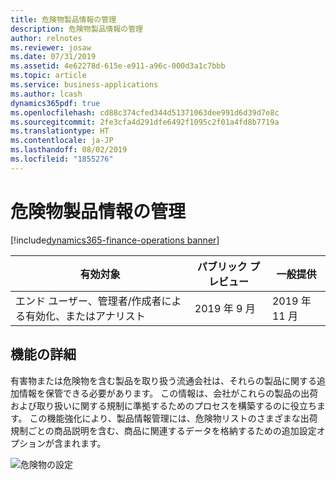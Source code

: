 ```yaml
---
title: 危険物製品情報の管理
description: 危険物製品情報の管理
author: relnotes
ms.reviewer: josaw
ms.date: 07/31/2019
ms.assetid: 4e62278d-615e-e911-a96c-000d3a1c7bbb
ms.topic: article
ms.service: business-applications
ms.author: lcash
dynamics365pdf: true
ms.openlocfilehash: cd88c374cfed344d51371063dee991d6d39d7e8c
ms.sourcegitcommit: 2fe3cfa4d291dfe6492f1095c2f01a4fd8b7719a
ms.translationtype: HT
ms.contentlocale: ja-JP
ms.lasthandoff: 08/02/2019
ms.locfileid: "1855276"
---
```

# <a name="hazardous-materials-product-information-management"></a>危険物製品情報の管理
[!include[dynamics365-finance-operations banner](../includes/dynamics365-finance-operations.md)]

| 有効対象    |  パブリック プレビュー | 一般提供 | 
| ---------- | ---------- |---------- |
|エンド ユーザー、管理者/作成者による有効化、またはアナリスト|2019 年 9 月| 2019 年 11 月|






## <a name="feature-details"></a>機能の詳細
<!--feature detail start -->
有害物または危険物を含む製品を取り扱う流通会社は、それらの製品に関する追加情報を保管できる必要があります。 この情報は、会社がこれらの製品の出荷および取り扱いに関する規制に準拠するためのプロセスを構築するのに役立ちます。 この機能強化により、製品情報管理には、危険物リストのさまざまな出荷規制ごとの商品説明を含む、商品に関連するデータを格納するための追加設定オプションが含まれます。 

![危険物の設定](media/hazardous-materials-product-information-management-1.png "")
<!--feature detail end -->











